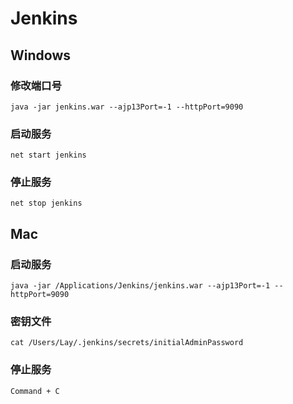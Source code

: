 # Jenkins

## Windows

### 修改端口号
	java -jar jenkins.war --ajp13Port=-1 --httpPort=9090

### 启动服务
	net start jenkins

### 停止服务
	net stop jenkins

## Mac

### 启动服务
	java -jar /Applications/Jenkins/jenkins.war --ajp13Port=-1 --httpPort=9090

### 密钥文件
	cat /Users/Lay/.jenkins/secrets/initialAdminPassword

### 停止服务
	Command + C